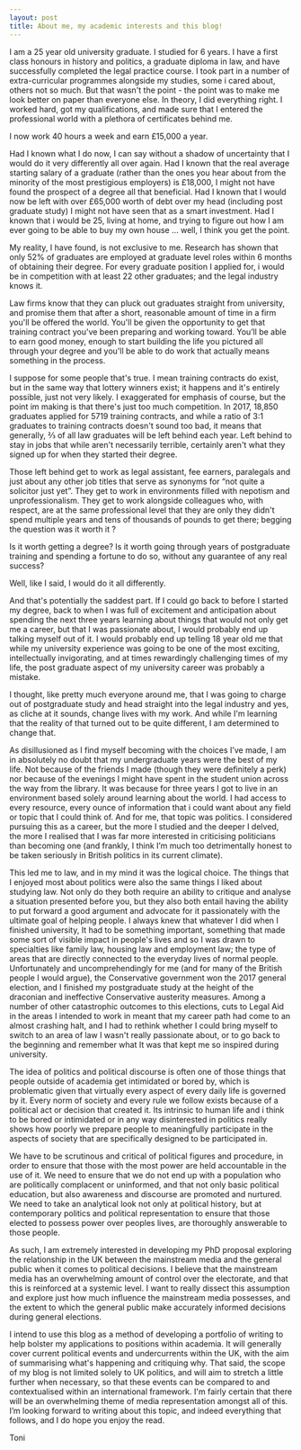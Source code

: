 ```yaml
---
layout: post
title: About me, my academic interests and this blog!
---
```


I am a  25 year old university graduate. I studied for 6 years. I have a first class honours in history and politics, a graduate diploma in law, and have successfully completed the legal practice course. I took part in a number of extra-curricular programmes alongside my studies, some i cared about, others not so much. But that wasn't the point - the point was to make me look better on paper than everyone else. In theory, I did everything right. I worked hard, got my qualifications, and made sure that I entered the professional world with a plethora of certificates behind me. 

I now work 40 hours a week and earn £15,000 a year. 

Had I known what I do now, I can say without a shadow of uncertainty that I would do it very differently all over again. Had I known that the real average starting salary of a graduate (rather than the ones you hear about from the minority of the most prestigious employers) is £18,000, I might not have found the prospect of a degree all that beneficial. Had I known that I would now be left with over £65,000 worth of debt over my head (including post graduate study) I might not have seen that as a smart investment. Had I known that i would be 25, living at home, and trying to figure out how I am ever going to be able to buy my own house … well, I think you get the point. 

My reality, I have found, is not exclusive to me. Research has shown that only 52% of graduates are employed at graduate level roles within 6 months of obtaining their degree. For every graduate position I applied for, i would be in competition with at least 22 other graduates; and the legal industry knows it. 

Law firms know that they can pluck out graduates straight from university, and promise them that after a short, reasonable amount of time in a firm you'll be offered the world. You'll be given the opportunity to get that training contract you've been preparing and working toward. You’ll be able to earn good money, enough to start building the life you pictured all through your degree and you'll be able to do work that actually means something in the process. 

I suppose for some people that's true. I mean training contracts do exist, but in the same way that lottery winners exist; it happens and it's entirely possible, just not very likely. I exaggerated for emphasis of course, but the point im making is that there's just too much competition. In 2017, 18,850 graduates applied for 5719 training contracts, and while a ratio of 3:1 graduates to training contracts doesn't sound too bad, it means that generally, ⅔ of all law graduates will be left behind each year. Left behind to stay in jobs that while aren't necessarily terrible, certainly aren't what they signed up for when they started their degree. 

Those left behind  get to work as legal assistant, fee earners, paralegals and just about any other job titles that serve as synonyms for “not quite a solicitor just yet”. They get to work in environments filled with nepotism and unprofessionalism. They get to work alongside colleagues who, with respect, are at the same professional level that they are only they didn't spend multiple years and tens of thousands of pounds to get there; begging the question was it worth it ? 

Is it worth getting a degree? Is it worth going through years of postgraduate training and spending a fortune to do so, without any guarantee of any real success? 

Well, like I said, I would do it all differently. 

And that's potentially the saddest part. If I could go back to before I started my degree, back to when I was full of excitement and anticipation about spending the next three years learning about things that would not only get me a career, but that I was passionate about, I would probably end up talking myself out of it. I would probably end up telling 18 year old me that while my university experience was going to be one of the most exciting, intellectually invigorating, and at times rewardingly challenging times of my life, the post graduate aspect of my university career was probably a mistake. 

I thought, like pretty much everyone around me, that I was going to charge out of postgraduate study and head straight into the legal industry and yes, as cliche at it sounds, change lives with my work. And while I'm learning that the reality of that turned out to be quite different, I am determined to change that. 

As disillusioned as I find myself becoming with the choices I’ve made, I am in absolutely no doubt that my undergraduate years were the best of my life. Not because of the friends I made (though they were definitely a perk) nor because of the evenings I might have spent in the student union across the way from the library. It was because for three years I got to live in an environment based solely around learning about the world. I had access to every resource, every ounce of information that i could want about any field or topic that I could think of. And for me, that topic was politics. I considered pursuing this as a career, but the more I studied and the deeper I delved, the more I realised that I was far more interested in criticising politicians than becoming one (and frankly, I think I’m much too detrimentally honest to be taken seriously in British politics in its current climate). 

This led me to law, and in my mind it was the logical choice. The things that I enjoyed most about politics were also the same things I liked about studying law. Not only do they both require an ability to critique and analyse a situation presented before you, but they also both entail having the ability to put forward a good argument and advocate for it passionately with the ultimate goal of helping people. I always knew that whatever I did when I finished university, It had to be something important, something that made some sort of visible impact in people's lives and so I was drawn to specialties like family law, housing law and employment law; the type of areas that are directly connected to the everyday lives of normal people. Unfortunately and uncomprehendingly for me (and for many of the British people I would argue), the Conservative government won the 2017 general election, and I finished my postgraduate study at the height of the draconian and ineffective Conservative austerity measures. Among a number of other catastrophic outcomes to this elections, cuts to Legal Aid in the areas I intended to work in meant that my career path had come to an almost crashing halt, and I had to rethink whether I could bring myself to switch to an area of law I wasn't really passionate about, or to go back to the beginning and remember what It was that kept me so inspired during university. 

The idea of politics and political discourse is often one of those things that people outside of academia get intimidated or bored by, which is problematic given that virtually every aspect of every daily life is governed by it. Every norm of society and every rule we follow exists because of a political act or decision that created it. Its intrinsic to human life and i think to be bored or intimidated or in any way disinterested in politics really shows how poorly we prepare people to meaningfully participate in the aspects of society that are specifically designed to be participated in.

We have to be scrutinous and critical of political figures and procedure, in order to ensure that those with the most power are held accountable in the use of it. We need to ensure that we do not end up with a population who are politically complacent or uninformed, and that not only basic political education, but also awareness and discourse are promoted and nurtured. We need to take an analytical look not only at political history, but at contemporary politics and political representation to ensure that those elected to possess power over peoples lives, are thoroughly answerable to those people. 

As such, I am extremely interested in developing my PhD proposal exploring the relationship in the UK between the mainstream media and the general public when it comes to political decisions. I believe that the mainstream media has an overwhelming amount of control over the electorate, and that this is reinforced at a systemic level. I want to really dissect this assumption and explore just how much influence the mainstream media possesses, and the extent to which the general public make accurately informed decisions during general elections.

I intend to use this blog as a method of developing a portfolio of writing to help bolster my applications to positions within academia. It will generally cover current political events and undercurrents within the UK, with the aim of summarising what's happening and critiquing why. That said, the scope of my blog is not limited solely to UK politics, and will aim to stretch a little further when necessary, so that these events can be compared to and contextualised within an international framework. I'm fairly certain that there will be an overwhelming theme of media representation amongst all of this. I’m looking forward to writing about this topic, and indeed everything that follows, and I do hope you enjoy the read.



Toni
